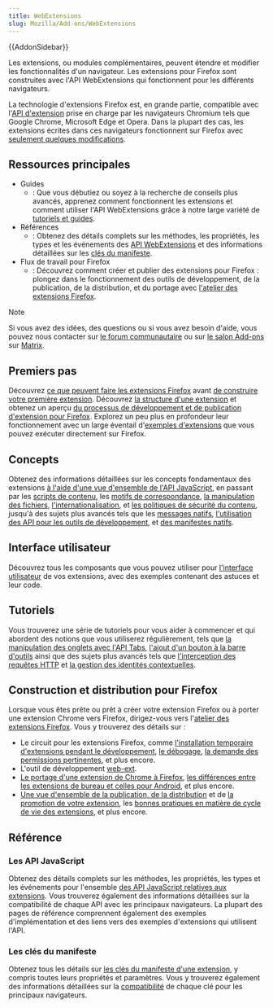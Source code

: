 ```yaml
---
title: WebExtensions
slug: Mozilla/Add-ons/WebExtensions
---
```


{{AddonSidebar}}

Les extensions, ou modules complémentaires, peuvent étendre et modifier les fonctionnalités d'un navigateur. Les extensions pour Firefox sont construites avec l'API WebExtensions qui fonctionnent pour les différents navigateurs.

La technologie d'extensions Firefox est, en grande partie, compatible avec l'[API d'extension](https://developer.chrome.com/extensions) prise en charge par les navigateurs Chromium tels que Google Chrome, Microsoft Edge et Opera. Dans la plupart des cas, les extensions écrites dans ces navigateurs fonctionnent sur Firefox avec [seulement quelques modifications](https://extensionworkshop.com/documentation/develop/porting-a-google-chrome-extension/).

## Ressources principales

- Guides
  - : Que vous débutiez ou soyez à la recherche de conseils plus avancés, apprenez comment fonctionnent les extensions et comment utiliser l'API WebExtensions grâce à notre large variété de [tutoriels et guides](/fr/docs/Mozilla/Add-ons/WebExtensions/What_are_WebExtensions).
- Références
  - : Obtenez des détails complets sur les méthodes, les propriétés, les types et les événements des [API WebExtensions](/fr/docs/Mozilla/Add-ons/WebExtensions/Browser_support_for_JavaScript_APIs) et des informations détaillées sur les [clés du manifeste](/fr/docs/Mozilla/Add-ons/WebExtensions/manifest.json).
- Flux de travail pour Firefox
  - : Découvrez comment créer et publier des extensions pour Firefox : plongez dans le fonctionnement des outils de développement, de la publication, de la distribution, et du portage avec [l'atelier des extensions Firefox](https://extensionworkshop.com/).

> [!NOTE]
> Si vous avez des idées, des questions ou si vous avez besoin d'aide, vous pouvez nous contacter sur [le forum communautaire](https://discourse.mozilla.org/c/add-ons) ou sur [le salon Add-ons](https://matrix.to/#/!CuzZVoCbeoDHsxMCVJ:mozilla.org?via=mozilla.org&via=matrix.org&via=humanoids.be) sur [Matrix](https://wiki.mozilla.org/Matrix).

## Premiers pas

Découvrez [ce que peuvent faire les extensions Firefox](/fr/docs/Mozilla/Add-ons/WebExtensions/What_are_WebExtensions) avant [de construire votre première extension](/fr/docs/Mozilla/Add-ons/WebExtensions/Your_first_WebExtension). Découvrez [la structure d'une extension](/fr/docs/Mozilla/Add-ons/WebExtensions/Anatomy_of_a_WebExtension) et obtenez un aperçu [du processus de développement et de publication d'extension pour Firefox](/fr/docs/Mozilla/Add-ons/WebExtensions/Firefox_workflow_overview). Explorez un peu plus en profondeur leur fonctionnement avec un large éventail d'[exemples d'extensions](/fr/docs/Mozilla/Add-ons/WebExtensions/Examples) que vous pouvez exécuter directement sur Firefox.

## Concepts

Obtenez des informations détaillées sur les concepts fondamentaux des extensions [à l'aide d'une vue d'ensemble de l'API JavaScript](/fr/docs/Mozilla/Add-ons/WebExtensions/API), en passant par les [scripts de contenu](/fr/docs/Mozilla/Add-ons/WebExtensions/Content_scripts)[,](/fr/docs/Mozilla/Add-ons/WebExtensions/Content_scripts) les [motifs de correspondance](/fr/docs/Mozilla/Add-ons/WebExtensions/Match_patterns), [la manipulation des fichiers](/fr/docs/Mozilla/Add-ons/WebExtensions/Working_with_files), [l'internationalisation](/fr/docs/Mozilla/Add-ons/WebExtensions/Internationalization), et [les politiques de sécurité du contenu](/fr/docs/Mozilla/Add-ons/WebExtensions/Content_Security_Policy), jusqu'à des sujets plus avancés tels que les [messages natifs](/fr/docs/Mozilla/Add-ons/WebExtensions/Native_messaging), [l'utilisation des API pour les outils de développement](/fr/docs/Mozilla/Add-ons/WebExtensions/Extending_the_developer_tools), et [des manifestes natifs](/fr/docs/Mozilla/Add-ons/WebExtensions/Native_manifests).

## Interface utilisateur

Découvrez tous les composants que vous pouvez utiliser pour [l'interface utilisateur](https://extensionworkshop.com/documentation/develop/user-experience-best-practices/) de vos extensions, avec des exemples contenant des astuces et leur code.

## Tutoriels

Vous trouverez une série de tutoriels pour vous aider à commencer et qui abordent des notions que vous utiliserez régulièrement, tels que [la manipulation des onglets avec l'API Tabs](/fr/docs/Mozilla/Add-ons/WebExtensions/Working_with_the_Tabs_API), [l'ajout d'un bouton à la barre d'outils](/fr/docs/Mozilla/Add-ons/WebExtensions/Add_a_button_to_the_toolbar) ainsi que des sujets plus avancés tels que [l'interception des requêtes HTTP](/fr/docs/Mozilla/Add-ons/WebExtensions/Intercept_HTTP_requests) et [la gestion des identités contextuelles](/fr/docs/Mozilla/Add-ons/WebExtensions/Work_with_contextual_identities).

## Construction et distribution pour Firefox

Lorsque vous êtes prête ou prêt à créer votre extension Firefox ou à porter une extension Chrome vers Firefox, dirigez-vous vers l'[atelier des extensions Firefox](https://extensionworkshop.com/). Vous y trouverez des détails sur :

- Le circuit pour les extensions Firefox, comme [l'installation temporaire d'extensions pendant le développement](https://extensionworkshop.com/documentation/develop/temporary-installation-in-firefox/), [le débogage](https://extensionworkshop.com/documentation/develop/debugging/), [la demande des permissions pertinentes](https://extensionworkshop.com/documentation/develop/request-the-right-permissions/), et plus encore.
- L'outil de développement [web-ext](https://extensionworkshop.com/documentation/develop/getting-started-with-web-ext/).
- [Le portage d'une extension de Chrome à Firefox](https://extensionworkshop.com/documentation/develop/porting-a-google-chrome-extension/), [les différences entre les extensions de bureau et celles pour Android](https://extensionworkshop.com/documentation/develop/differences-between-desktop-and-android-extensions/), et plus encore.
- [Une vue d'ensemble de la publication, de la distribution](https://extensionworkshop.com/documentation/publish/) et de [la promotion de votre extension](https://extensionworkshop.com/documentation/publish/promoting-your-extension/), les [bonnes pratiques en matière de cycle de vie des extensions](https://extensionworkshop.com/documentation/manage/), et plus encore.

## Référence

### Les API JavaScript

Obtenez des détails complets sur les méthodes, les propriétés, les types et les événements pour l'ensemble [des API JavaScript relatives aux extensions](/fr/docs/Mozilla/Add-ons/WebExtensions/API). Vous trouverez également des informations détaillées sur la compatibilité de chaque API avec les principaux navigateurs. La plupart des pages de référence comprennent également des exemples d'implémentation et des liens vers des exemples d'extensions qui utilisent l'API.

### Les clés du manifeste

Obtenez tous les détails sur [les clés du manifeste d'une extension](/fr/docs/Mozilla/Add-ons/WebExtensions/manifest.json), y compris toutes leurs propriétés et paramètres. Vous y trouverez également des informations détaillées sur la [compatibilité](/fr/docs/Mozilla/Add-ons/WebExtensions/Browser_compatibility_for_manifest.json) de chaque clé pour les principaux navigateurs.
